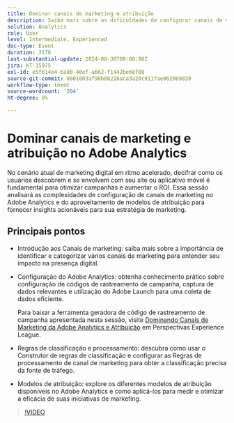 ```yaml
---
title: Dominar canais de marketing e atribuição
description: Saiba mais sobre as dificuldades de configurar canais de marketing no Adobe Analytics. Aproveite os modelos de atribuição para fornecer insights acionáveis para sua estratégia de marketing.
solution: Analytics
role: User
level: Intermediate, Experienced
doc-type: Event
duration: 2176
last-substantial-update: 2024-08-30T00:00:00Z
jira: KT-15975
exl-id: e5f614e4-6a80-40ef-a662-f1442be68f08
source-git-commit: 0801003af98b08218aca3a20c911fae062009839
workflow-type: tm+mt
source-wordcount: '204'
ht-degree: 0%

---
```


# Dominar canais de marketing e atribuição no Adobe Analytics

No cenário atual de marketing digital em ritmo acelerado, decifrar como os usuários descobrem e se envolvem com seu site ou aplicativo móvel é fundamental para otimizar campanhas e aumentar o ROI. Essa sessão analisará as complexidades de configuração de canais de marketing no Adobe Analytics e do aproveitamento de modelos de atribuição para fornecer insights acionáveis para sua estratégia de marketing.

## Principais pontos

* Introdução aos Canais de marketing: saiba mais sobre a importância de identificar e categorizar vários canais de marketing para entender seu impacto na presença digital.
* Configuração do Adobe Analytics: obtenha conhecimento prático sobre configuração de códigos de rastreamento de campanha, captura de dados relevantes e utilização do Adobe Launch para uma coleta de dados eficiente.

  Para baixar a ferramenta geradora de código de rastreamento de campanha apresentada nesta sessão, visite [Dominando Canais de Marketing da Adobe Analytics e Atribuição](https://experienceleague.adobe.com/pt-br/perspectives/mastering-adobe-analytics-marketing-channels-attribution) em Perspectivas Experience League.

* Regras de classificação e processamento: descubra como usar o Construtor de regras de classificação e configurar as Regras de processamento de canal de marketing para obter a classificação precisa da fonte de tráfego.
* Modelos de atribuição: explore os diferentes modelos de atribuição disponíveis no Adobe Analytics e como aplicá-los para medir e otimizar a eficácia de suas iniciativas de marketing.

>[!VIDEO](https://video.tv.adobe.com/v/3432747/?learn=on)
